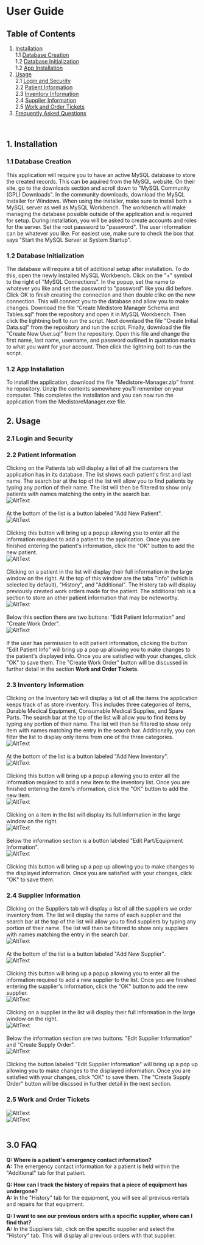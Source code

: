 # User Guide
## Table of Contents
1. [Installation](#installation) <br />
  1.1 [Database Creation](#database-creation) <br />
  1.2 [Database Initialization](#database-initialization) <br />
  1.2 [App Installation](#app-installation) <br />
3. [Usage](#usage)<br />
  2.1 [Login and Security](#login-and-security)<br />
  2.2 [Patient Information](#patient-information)<br />
  2.3 [Inventory Information](#inventory-information)<br />
  2.4 [Supplier Information](#supplier-information)<br />
  2.5 [Work and Order Tickets](#work-and-order-tickets)
4. [Frequently Asked Questions](#frequently-asked-questions)
<br />

## 1. Installation <a name="installation"></a>
### 1.1 Database Creation <a name="database-creation"></a>
This application will require you to have an active MySQL database to store the created records. This can be aquired from the MySQL website. On their site, go to the downloads section and scroll down to "MySQL Community (GPL) Downloads". In the community downloads, download the MySQL Installer for Windows. When using the installer, make sure to install both a MySQL server as well as MySQL Workbench. The workbench will make managing the database possible outside of the application and is required for setup. During installation, you will be asked to create accounts and roles for the server. Set the root password to "password". The user information can be whatever you like. For easiest use, make sure to check the box that says "Start the MySQL Server at System Startup".<br />

### 1.2 Database Initialization <a name="database-initialization"></a>
The database will require a bit of additional setup after installation. To do this, open the newly installed MySQL Workbench. Click on the "+" symbol to the right of "MySQL Connections". In the popup, set the name to whatever you like and set the password to "password" like you did before. Click OK to finish creating the connection and then double clikc on the new connection. This will connect you to the database and allow you to make changes. Download the file "Create Medistore Manager Schema and Tables.sql" from the repository and open it in MySQL Workbench. Then click the lightning bolt to run the script. Next downlaod the file "Create Initial Data.sql" from the repository and run the script. Finally, download the file "Create New User.sql" from the repository. Open this file and change the first name, last name, username, and password outlined in quotation marks to what you want for your account. Then click the lightning bolt to run the script.

### 1.2 App Installation <a name="app-installation"></a>
To install the application, download the file "Medistore-Manager.zip" fromt he repository. Unzip the contents somewhere you'll remember on your computer. This completes the installation and you can now run the application from the MedistoreManager.exe file.
<br />

## 2. Usage <a name="usage"></a>
### 2.1 Login and Security <a name="login-and-security"></a>

### 2.2 Patient Information <a name="patient-information"></a>
Clicking on the Patients tab will display a list of all the customers the application has in its database. The list shows each patient's first and last name. The search bar at the top of the list will allow you to find patients by typing any portion of their name. The list will then be filtered to show only patients with names matching the entry in the search bar. <br />
![AltText](Assignments/Images/PatientsTab.jpg?raw=true "PatientsTab") <br />
<br />
At the bottom of the list is a button labeled "Add New Patient".<br />
![AltText](Assignments/Images/AddPatientButton.jpg?raw=true "AddPatientButton") <br />
<br />
Clicking this button will bring up a popup allowing you to enter all the information required to add a patient to the application. Once you are finished entering the patient's information, click the "OK" button to add the new patient.<br />
![AltText](Assignments/Images/AddPatient.jpg?raw=true "AddPatient") <br />
<br />
Clicking on a patient in the list will display their full information in the large window on the right. At the top of this window are the tabs "Info" (which is selected by default), "History", and "Additional". The History tab will display previously created work orders made for the patient. The additional tab is a section to store an other patient information that may be noteworthy. <br />
![AltText](Assignments/Images/PatientInfo.jpg?raw=true "PatientInfo") <br />
<br />
Below this section there are two buttons: "Edit Patient Information" and "Create Work Order". <br />
![AltText](Assignments/Images/EditPatientButton.jpg?raw=true "EditPatientButton") <br />
<br />
If the user has permission to edit patient information, clicking the button "Edit Patient Info" will bring up a pop up allowing you to make changes to the patient's displayed info. Once you are satisfied with your changes, click "OK" to save them. The "Create Work Order" button will be discussed in further detail in the section **Work and Order Tickets**. <br />


### 2.3 Inventory Information <a name="inventory-information"></a>
Clicking on the Inventory tab will display a list of all the items the application keeps track of as store inventory. This includes three categories of items, Durable Medical Equipment, Consumable Medical Supplies, and Spare Parts. The search bar at the top of the list will allow you to find items by typing any portion of their name. The list will then be filtered to show only item with names matching the entry in the search bar. Additionally, you can filter the list to display only items from one of the three categories. <br />
![AltText](Assignments/Images/InventoryTab.jpg?raw=true "InventoryTab") <br />
<br />
At the bottom of the list is a button labeled "Add New Inventory".<br />
![AltText](Assignments/Images/AddInventoryButton.jpg?raw=true "AddInventoryButton") <br />
<br />
Clicking this button will bring up a popup allowing you to enter all the information required to add a new item to the inventory list. Once you are finished entering the item's information, click the "OK" button to add the new item.<br />
![AltText](Assignments/Images/AddInventory.jpg?raw=true "AddInventory") <br />
<br />
Clicking on a item in the list will display its full information in the large window on the right. <br />
![AltText](Assignments/Images/InventoryInfo.jpg?raw=true "InventoryInfo") <br />
<br />
Below the information section is a button labeled "Edit Part/Equipment Information". <br />
![AltText](Assignments/Images/EditInventoryButton.jpg?raw=true "EditInventoryButton") <br />
<br />
Clicking this button will bring up a pop up allowing you to make changes to the displayed information. Once you are satisfied with your changes, click "OK" to save them. <br />

### 2.4 Supplier Information <a name="supplier-information"></a>
Clicking on the Suppliers tab will display a list of all the suppliers we order inventory from. The list will display the name of each supplier and the search bar at the top of the list will allow you to find suppliers by typing any portion of their name. The list will then be filtered to show only suppliers with names matching the entry in the search bar. <br />
![AltText](Assignments/Images/SuppliersTab.jpg?raw=true "SuppliersTab") <br />
<br />
At the bottom of the list is a button labeled "Add New Supplier". <br />
![AltText](Assignments/Images/AddSupplierButton.jpg?raw=true "AddSupplierButton") <br />
<br />
Clicking this button will bring up a popup allowing you to enter all the information required to add a new supplier to the list. Once you are finished entering the supplier's information, click the "OK" button to add the new supplier.<br />
![AltText](Assignments/Images/AddSupplier.jpg?raw=true "AddSupplier") <br />
<br />
Clicking on a supplier in the list will display their full information in the large window on the right. <br />
![AltText](Assignments/Images/SupplierInfo.jpg?raw=true "SupplierInfo") <br />
<br />
Below the information section are two buttons: "Edit Supplier Information" and "Create Supply Order".<br />
![AltText](Assignments/Images/EditSupplierButton.jpg?raw=true "EditSupplierButton") <br />
<br />
Clicking the button labeled "Edit Supplier Information" will bring up a pop up allowing you to make changes to the displayed information. Once you are satisfied with your changes, click "OK" to save them. The "Create Supply Order" button will be discssed in further detail in the next section.

### 2.5 Work and Order Tickets <a name="work-and-order-tickets"></a>
![AltText](Assignments/Images/WorkOrder.jpg?raw=true "WorkOrder") <br />
![AltText](Assignments/Images/SupplyOrder.jpg?raw=true "SupplyOrder") <br />
<br />

## 3.0 FAQ <a name="frequently-asked-questions"></a>
**Q: Where is a patient's emergency contact information?**<br />
**A:** The emergency contact information for a patient is held within the "Additional" tab for that patient.

**Q: How can I track the history of repairs that a piece of equipment has undergone?**<br />
**A:** In the "History" tab for the equipment, you will see all previous rentals and repairs for that equipment.

**Q: I want to see our previous orders with a specific supplier, where can I find that?** <br />
**A:** In the Suppliers tab, click on the specific supplier and select the "History" tab. This will display all previous orders with that supplier.
